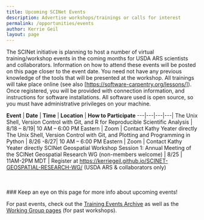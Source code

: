 ```yaml
---
title: Upcoming SCINet Events 
description: Advertise workshops/trainings or calls for interest
permalink: /opportunities/events
author: Kerrie Geil
layout: page
---
```


The SCINet initiative is planning to host a number of virtual training/workshop events in the coming months for USDA ARS scientists and collaborators. Information on how to attend these events will be posted on this page closer to the event date. You need not have any previous knowledge of the tools that will be presented at the workshop. All trainings will take place online (see also [https://software-carpentry.org/lessons/]). Once registered, you will be provided with connection information, and instructions for software installations. All software used is open source, so you must have administrative privileges on your machine.

**Event** | **Date** | **Time** | **Location** | **How to Participate**
---|---|---|---|
The Unix Shell, Version Control with Git, and R for Reproducible Scientific Analysis | 8/18 – 8/19| 10 AM – 6:00 PM Eastern | Zoom | Contact Kathy Yeater directly
The Unix Shell, Version Control with Git, and Plotting and Programming in Python | 8/26 -8/27| 10 AM – 6:00 PM Eastern | Zoom | Contact Kathy Yeater directly
SCINet Geospatial Workshop Session 1: Annual Meeting of the SCINet Geospatial Research WG (non-members welcome) | 8/25 | 11AM-2PM MDT | Register at https://kerriegeil.github.io/SCINET-GEOSPATIAL-RESEARCH-WG/ (USDA ARS & collaborators only)


<br>
<br>
### Keep an eye on this page for more info about upcoming events!


For past events, check out the [Training Events Archive](/training-archive/) as well as the [Working Group pages](/working-groups/) (for past workshops).

